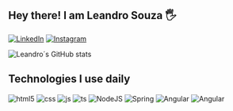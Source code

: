 ## Hey there! I am Leandro Souza 🖐️


[![LinkedIn](	https://img.shields.io/badge/LinkedIn-0077B5?style=for-the-badge&logo=linkedin&logoColor=white)](https://www.linkedin.com/in/leandro-souz4/)
[![Instagram](https://img.shields.io/badge/Instagram-E4405F?style=for-the-badge&logo=instagram&logoColor=white)](https://www.instagram.com/lean.souz4/)


![Leandro´s GitHub stats](https://github-readme-stats.vercel.app/api?username=leansouz4&show_icons=true&theme=gruvbox&count_private=true)

## Technologies I use daily

<div style="display: inline_block">
  <img align="center" alt="html5" src="https://img.shields.io/badge/HTML5-E34F26?style=for-the-badge&logo=html5&logoColor=white" />
  <img align="center" alt="css" src="https://img.shields.io/badge/CSS3-1572B6?style=for-the-badge&logo=css3&logoColor=white" />
  <img align="center" alt="js" src="https://img.shields.io/badge/JavaScript-F7DF1E?style=for-the-badge&logo=javascript&logoColor=black" />
  <img align="center" alt="ts" src="https://img.shields.io/badge/TypeScript-007ACC?style=for-the-badge&logo=typescript&logoColor=white" />
  <img align="center" alt="NodeJS" src="https://img.shields.io/badge/Node.js-43853D?style=for-the-badge&logo=node.js&logoColor=white" />
  <img align="center" alt="Spring" src="https://img.shields.io/badge/Spring-6DB33F?style=for-the-badge&logo=spring&logoColor=white" />
  <img align="center" alt="Angular" src="https://img.shields.io/badge/Angular-DD0031?style=for-the-badge&logo=angular&logoColor=white" />
  <img align="center" alt="Angular" src="https://img.shields.io/badge/Java-ED8B00?style=for-the-badge&logo=openjdk&logoColor=white" />
</div><br/>
